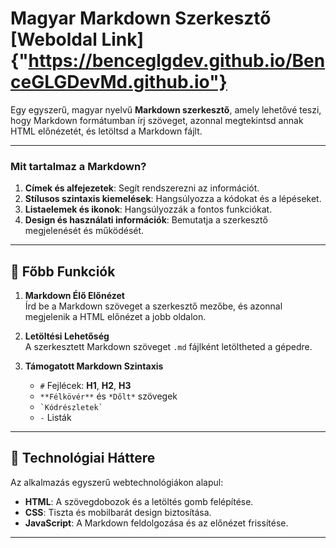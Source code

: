# Magyar Markdown Szerkesztő [Weboldal Link]{"https://benceglgdev.github.io/BenceGLGDevMd.github.io"}

Egy egyszerű, magyar nyelvű **Markdown szerkesztő**, amely lehetővé teszi, hogy Markdown formátumban írj szöveget, azonnal megtekintsd annak HTML előnézetét, és letöltsd a Markdown fájlt.

---

### **Mit tartalmaz a Markdown?**
1. **Címek és alfejezetek**: Segít rendszerezni az információt.
2. **Stílusos szintaxis kiemelések**: Hangsúlyozza a kódokat és a lépéseket.
3. **Listaelemek és ikonok**: Hangsúlyozzák a fontos funkciókat.
4. **Design és használati információk**: Bemutatja a szerkesztő megjelenését és működését.

---

## 🌟 Főbb Funkciók

1. **Markdown Élő Előnézet**  
   Írd be a Markdown szöveget a szerkesztő mezőbe, és azonnal megjelenik a HTML előnézet a jobb oldalon.

2. **Letöltési Lehetőség**  
   A szerkesztett Markdown szöveget `.md` fájlként letöltheted a gépedre.

3. **Támogatott Markdown Szintaxis**  
   - `#` Fejlécek: **H1**, **H2**, **H3**
   - `**Félkövér**` és `*Dőlt*` szövegek
   - `` `Kódrészletek` ``
   - `-` Listák

---

## 🔧 Technológiai Háttere

Az alkalmazás egyszerű webtechnológiákon alapul:
- **HTML**: A szövegdobozok és a letöltés gomb felépítése.
- **CSS**: Tiszta és mobilbarát design biztosítása.
- **JavaScript**: A Markdown feldolgozása és az előnézet frissítése.

---
